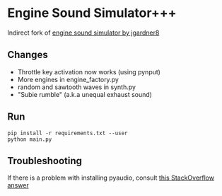 # Engine Sound Simulator+++

Indirect fork of [engine sound simulator by jgardner8](https://github.com/jgardner8/engine-sound-simulator "Original repository")

## Changes
* Throttle key activation now works (using pynput)
* More engines in engine_factory.py
* random and sawtooth waves in synth.py
* "Subie rumble" (a.k.a unequal exhaust sound)
## Run
```
pip install -r requirements.txt --user
python main.py
```
## Troubleshooting
If there is a problem with installing pyaudio, consult [this StackOverflow answer](https://stackoverflow.com/a/55630212/13015676)
